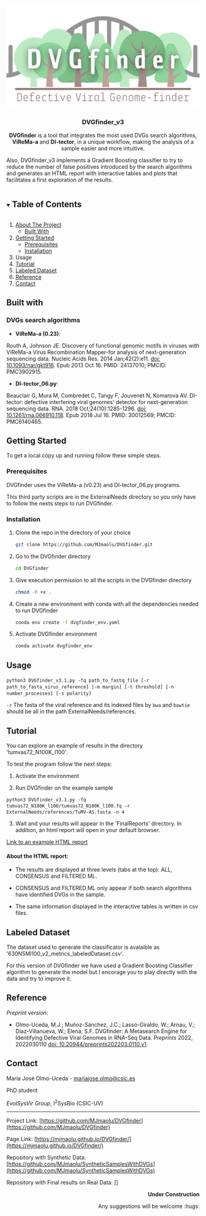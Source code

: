 <!-- PROJECT LOGO -->
<br />
<p align="center">
  <a href="https://github.com/MJmaolu/DVGfinder">
    <img src="LOGO DVGfinder_marron.png" alt="Logo" width="700">
  </a>  
  <h3 align="center">DVGfinder_v3</h3>

<p align="center">
    <b>DVGfinder</b> is a tool that integrates the most used DVGs search algorithms, <b>ViReMa-a</b> and <b>DI-tector</b>, in a unique workflow, making the analysis of a sample easier and more intuitive. 
  
  Also, DVGfinder_v3 implements a Gradient Boosting classifier to try to reduce the number of false positives introduced by the search algorithms and generates an HTML report with interactive tables and plots that facilitates a first exploration of the results.
    <br />
  </p>
</p>



<!-- TABLE OF CONTENTS -->
<details open="open">
  <summary><h2 style="display: inline-block">Table of Contents</h2></summary>
  <ol>
    <li>
      <a href="#about-the-project">About The Project</a>
      <ul>
        <li><a href="#built-with">Built With</a></li>
      </ul>
    </li>
    <li>
      <a href="#getting-started">Getting Started</a>
      <ul>
        <li><a href="#prerequisites">Prerequisites</a></li>
        <li><a href="#installation">Installation</a></li>
      </ul>
    </li>
    <li><a hrf="#usage">Usage</a></li>
    <li><a href="#tutorial">Tutorial</a></li>   
    <li><a href="#labeled-dataset">Labeled Dataset</a></li>
    <li><a href="#reference">Reference</a></li>
    <li><a href="#contact">Contact</a></li>
  </ol>
</details>

<!-- BUILT WITH -->
## Built with
### DVGs search algorithms

* **ViReMa-a (0.23)**:

Routh A, Johnson JE. Discovery of functional genomic motifs in viruses with ViReMa-a Virus Recombination Mapper-for analysis of next-generation sequencing data. Nucleic Acids Res. 2014 Jan;42(2):e11. [doi: 10.1093/nar/gkt916](https://academic.oup.com/nar/article/42/2/e11/1024459). Epub 2013 Oct 16. PMID: 24137010; PMCID: PMC3902915.
  

* **DI-tector_06.py**: 

Beauclair G, Mura M, Combredet C, Tangy F, Jouvenet N, Komarova AV. DI-tector: defective interfering viral genomes' detector for next-generation sequencing data. RNA. 2018 Oct;24(10):1285-1296. [doi: 10.1261/rna.066910.118](https://pubmed.ncbi.nlm.nih.gov/30012569/). Epub 2018 Jul 16. PMID: 30012569; PMCID: PMC6140465.
 
  

<!-- GETTING STARTED -->
## Getting Started

To get a local copy up and running follow these simple steps.

### Prerequisites

DVGfinder uses the ViReMa-a (v0.23) and DI-tector_06.py programs. 

This third party scripts are in the ExternalNeeds directory so you only have to follow the nexts steps to run DVGfinder.


### Installation

1. Clone the repo in the directory of your choice
   ```sh
   git clone https://github.com/MJmaolu/DVGfinder.git
   ```

2. Go to the DVGfinder directory
   ```sh
   cd DVGfinder
   ```
   
3. Give execution permission to all the scripts in the DVGfinder directory
   ```sh
   chmod -R +x .
   ```
4. Create a new environment with conda with all the dependencies needed to run DVGfinder
   ```sh
   conda env create -f dvgfinder_env.yaml
   ```
   
5. Activate DVGfinder environment 
   ```sh
   conda activate dvgfinder_env
   ```

<!-- USAGE -->
## Usage

```python3 DVGfinder_v3.1.py -fq path_to_fastq_file [-r path_to_fasta_virus_reference] [-m margin] [-t threshold] [-n number_processes] [-s polarity]```

`-r` The fasta of the viral reference and its indexed files by `bwa` and `bowtie` should be all in the path ExternalNeeds/references.
 
<!-- TUTORIAL -->
## Tutorial

You can explore an example of results in the directory 'tumvas72_N100K_l100'. 

To test the program follow the next steps:

1. Activate the environment 

2. Run DVGfinder on the example sample

```
python3 DVGfinder_v3.1.py -fq tumvas72_N100K_l100/tumvas72_N100K_l100.fq -r ExternalNeeds/references/TuMV-AS.fasta -n 4
```

3. Wait and your results will appear in the 'FinalReports' directory. In addition, an html report will open in your default browser.

[Link to an example HTML report](http://147.156.206.144/appweb/tumvas72_N100K_l100_report.html)

#### About the HTML report: 

- The results are displayed at three levels (tabs at the top): ALL, CONSENSUS and FILTERED ML. 

- CONSENSUS and FILTERED ML only appear if both search algorithms have identified DVGs in the sample.

- The same information displayed in the interactive tables is written in csv files.

<!-- LABELED DATASET -->
## Labeled Dataset

The dataset used to generate the classificator is avalaible as '630N5Ml100_v2_metrics_labeledDataset.csv'. 

For this version of DVGfinder we have used a Gradient Boosting Classifier algorithm to generate the model but I encorage you to play directly with the data and try to improve it. 

<!-- REFERENCE -->
## Reference

*Preprint version*:

- Olmo-Uceda, M.J.; Muñoz-Sánchez, J.C.; Lasso-Giraldo, W.; Arnau, V.; Díaz-Villanueva, W.; Elena, S.F. DVGfinder: A Metasearch Engine for Identifying Defective Viral Genomes in RNA-Seq Data. *Preprints* 2022, 2022030110 [doi: 10.20944/preprints202203.0110.v1](https://www.preprints.org/manuscript/202203.0110/v1).
 
<!-- CONTACT -->
## Contact

María José Olmo-Uceda - mariajose.olmo@csic.es

PhD student

*EvolSysVir Group*, I<sup>2</sup>SysBio (CSIC-UV) 

---

Project Link: [https://github.com/MJmaolu/DVGfinder](https://github.com/MJmaolu/DVGfinder)

Page Link: [https://mjmaolu.github.io/DVGfinder/](https://mjmaolu.github.io/DVGfinder/)

Repository with Synthetic Data: [https://github.com/MJmaolu/SyntheticSamplesWithDVGs](https://github.com/MJmaolu/SyntheticSamplesWithDVGs)

Repository with Final results on Real Data: []


<p align='right'> 
  <b>Under Construction</b> 
</p> 
<p align='right'> 
  Any suggestions will be welcome :hugs:
</p>

<!-- MARKDOWN LINKS & IMAGES -->
<!-- https://www.markdownguide.org/basic-syntax/#reference-style-links -->
[contributors-shield]: https://img.shields.io/github/contributors/MJmaolu/DVGfinder.svg?style=for-the-badge
[contributors-url]: https://github.com/MJmaolu/DVGfinder/graphs/contributors
[forks-shield]: https://img.shields.io/github/forks/MJmaolu/DVGfinder.svg?style=for-the-badge
[forks-url]: https://github.com/MJmaolu/DVGfinder/network/members
[stars-shield]: https://img.shields.io/github/stars/MJmaolu/DVGfinder.svg?style=for-the-badge
[stars-url]: https://github.com/MJmaolu/DVGfinder/stargazers
[issues-shield]: https://img.shields.io/github/issues/MJmaolu/DVGfinder.svg?style=for-the-badge
[issues-url]: https://github.com/gMJmaolu/DVGfinder/issues
[license-shield]: https://img.shields.io/github/license/MJmaolu/DVGfinder.svg?style=for-the-badge
[license-url]: https://github.com/MJmaolu/DVGfinder/blob/master/LICENSE.txt
[linkedin-shield]: https://img.shields.io/badge/-LinkedIn-black.svg?style=for-the-badge&logo=linkedin&colorB=555
[linkedin-url]: www.linkedin.com/in/maria-jose-olmo-uceda
